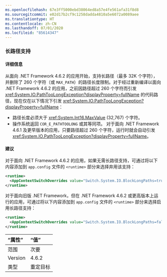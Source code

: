 ```yaml
---
ms.openlocfilehash: 67e3ff5000ebd38064ed8a57e4fe561afa31f8d8
ms.sourcegitcommit: e02d17b2cf9c1258dadda4810a5e6072a0089aee
ms.translationtype: HT
ms.contentlocale: zh-CN
ms.lasthandoff: 07/01/2020
ms.locfileid: "85614347"
---
```

### <a name="long-path-support"></a>长路径支持

#### <a name="details"></a>详细信息

从面向 .NET Framework 4.6.2 的应用开始，支持长路径（最多 32K 个字符），并删除了 260 个字符（或 `MAX_PATH`）的路径长度限制。对于经过重新编译以面向 .NET Framework 4.6.2 的应用，之前因路径超过 260 个字符而引发 <xref:System.IO.PathTooLongException?displayProperty=fullName> 的代码路径，现在仅在以下情况下引发 <xref:System.IO.PathTooLongException?displayProperty=fullName>：

- 路径长度必须大于 <xref:System.Int16.MaxValue> (32,767) 个字符。
- 操作系统返回 `COR_E_PATHTOOLONG` 或其等同项。
对于面向 .NET Framework 4.6.1 及更早版本的应用，只要路径超过 260 个字符，运行时就会自动引发 <xref:System.IO.PathTooLongException?displayProperty=fullName>。

#### <a name="suggestion"></a>建议

对于面向 .NET Framework 4.6.2 的应用，如果无需长路径支持，可通过将以下内容添加到 `app.config` 文件的 `<runtime>` 部分来选择弃用该支持：

```xml
<runtime>
  <AppContextSwitchOverrides value="Switch.System.IO.BlockLongPaths=true" />
</runtime>
```

对于面向旧版 .NET Framework，但在 .NET Framework 4.6.2 或更高版本上运行的应用，可通过将以下内容添加到 `app.config` 文件的 `<runtime>` 部分来选择启用长路径支持：

```xml
<runtime>
  <AppContextSwitchOverrides value="Switch.System.IO.BlockLongPaths=false" />
</runtime>
```

| “属性”    | “值”       |
|:--------|:------------|
| 范围   | 次要       |
| Version | 4.6.2       |
| 类型    | 重定目标 |
